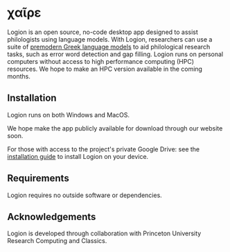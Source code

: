 # χαῖρε
Logion is an open source, no-code desktop app designed to assist philologists using language models.
With Logion, researchers can use a suite of [premodern Greek language models](https://huggingface.co/princeton-logion) to aid
philological research tasks, such as error word detection and gap filling. Logion runs on
personal computers without access to high performance computing (HPC) resources. We hope to make an HPC version available in the coming months.

## Installation
Logion runs on both Windows and MacOS.

We hope make the app publicly available for download through our website soon.

For those with access to the project's private Google Drive:
see the [installation guide](./user-guide/install.md) to install Logion on your device.

## Requirements
Logion requires no outside software or dependencies.

## Acknowledgements
Logion is developed through collaboration with Princeton University Research Computing and Classics.
